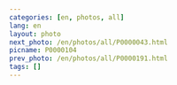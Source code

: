 ```yaml
---
categories: [en, photos, all]
lang: en
layout: photo
next_photo: /en/photos/all/P0000043.html
picname: P0000104
prev_photo: /en/photos/all/P0000191.html
tags: []
---
```

